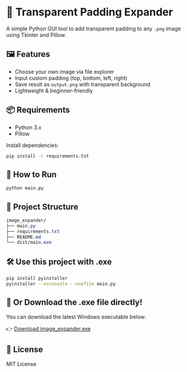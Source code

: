 # 🧩 Transparent Padding Expander

A simple Python GUI tool to add transparent padding to any `.png` image using Tkinter and Pillow.

## 🖼 Features
- Choose your own image via file explorer
- Input custom padding (top, bottom, left, right)
- Save result as `output.png` with transparent background
- Lightweight & beginner-friendly

## 📦 Requirements
- Python 3.x
- Pillow

Install dependencies:
```bash
pip install -r requirements.txt
```

## 🚀 How to Run
```bash
python main.py
```

## 📁 Project Structure
```css
image_expander/
├── main.py
├── requirements.txt
├── README.md
└── dist/main.exe
```

## 🛠 Use this project with .exe
```bash
pip install pyinstaller
pyinstaller --noconsole --onefile main.py
```

## 🚀 Or Download the .exe file directly!
 
You can download the latest Windows executable below:

👉 [Download image_expander.exe](https://github.com/rohkyoungmin/image-expander/releases/latest)


## 🔖 License
MIT License
